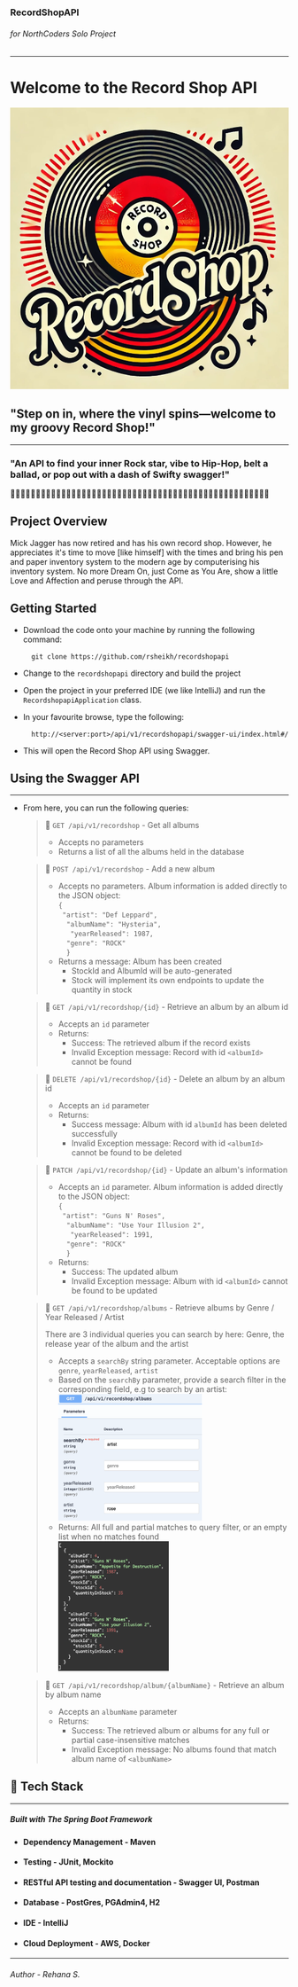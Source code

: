 ### RecordShopAPI
###### for NorthCoders Solo Project
***

# **Welcome to the Record Shop API**


![alt text](src/main/resources/RecordShopLogo.jpg)

## "Step on in, where the vinyl spins—welcome to my groovy Record Shop!"
***

### "An API to find your inner Rock star, vibe to Hip-Hop, belt a ballad, or pop out with a dash of Swifty swagger!" 

🎤🎤🎤🎤🎤🎤🎤🎤🎤🎤🎤🎤🎤🎤🎤🎤🎤🎤🎤🎤🎤🎤🎤🎤🎤🎤🎤🎤🎤🎤🎤🎤🎤🎤🎤🎤🎤🎤🎤🎤🎤🎤🎤🎤🎤🎤🎤🎤🎤🎤🎤


## Project Overview

Mick Jagger has now retired and has his own record shop. However, he appreciates it's time to move [like himself] with 
the times and bring his pen and paper inventory system to the modern age by computerising his inventory system.
No more Dream On, just Come as You Are, show a little Love and Affection and peruse through the API.

## Getting Started


* Download the code onto your machine by running the following command:
  
        git clone https://github.com/rsheikh/recordshopapi


* Change to the `recordshopapi` directory and build the project


* Open the project in your preferred IDE (we like IntelliJ) and run the `RecordshopapiApplication` class.


* In your favourite browse, type the following:

        http://<server:port>/api/v1/recordshopapi/swagger-ui/index.html#/

* This will open the Record Shop API using Swagger. 


## Using the Swagger API

---

* From here, you can run the following queries:


   > 🎸 `GET /api/v1/recordshop` - Get all albums
   >
   > - Accepts no parameters
   > - Returns a list of all the albums held in the database


  > 🎸 `POST /api/v1/recordshop` - Add a new album
  >
  > - Accepts no parameters. Album information is added directly to the JSON object: <br/>
      ```{ ```<br/>
      ``` "artist": "Def Leppard",```  <br/>
      ```   "albumName": "Hysteria",  ``` <br/>
      ```    "yearReleased": 1987,  ``` <br/>
      ```   "genre": "ROCK"  ``` <br/>
      ```   } ```
  > - Returns a message: Album has been created
  >   - StockId and AlbumId will be auto-generated
  >   - Stock will implement its own endpoints to update the quantity in stock 


  > 🎸 `GET /api/v1/recordshop/{id}` - Retrieve an album by an album id
  > 
  > - Accepts an `id` parameter
  > - Returns: 
  >   * Success: The retrieved album if the record exists
  >   * Invalid Exception message: Record with id `<albumId>` cannot be found

  > 🎸 `DELETE /api/v1/recordshop/{id}` - Delete an album by an album id
  >
  > - Accepts an `id` parameter
  > - Returns:
  >   * Success message: Album with id `albumId` has been deleted successfully
  >   * Invalid Exception message: Record with id `<albumId>` cannot be found to be deleted

  > 🎸 `PATCH /api/v1/recordshop/{id}` - Update an album's information
  >
  > - Accepts an `id` parameter. Album information is added directly to the JSON object: <br/>
    ```{ ```<br/>
    ``` "artist": "Guns N' Roses",```  <br/>
    ```   "albumName": "Use Your Illusion 2",  ``` <br/>
    ```    "yearReleased": 1991,  ``` <br/>
    ```   "genre": "ROCK"  ``` <br/>
    ```   } ```
  > - Returns:
  >   * Success: The updated album
  >   * Invalid Exception message: Album with id `<albumId>` cannot be found to be updated

  > 🎸 `GET /api/v1/recordshop/albums` - Retrieve albums by Genre / Year Released / Artist
  > 
  > There are 3 individual queries you can search by here: Genre, the release year of the album and the artist
  > - Accepts a `searchBy` string parameter. Acceptable options are `genre`, `yearReleased`, `artist`
  > - Based on the `searchBy` parameter, provide a search filter in the corresponding field, e.g to search by an artist: <br/>
  > <img src =src/main/resources/searchByArtist.png width="260" />  <br/>
  > - Returns: All full and partial matches to query filter, or an empty list when no matches found
  > <br/><img src =src/main/resources/artistResult.png width="200" />

  
  > 🎸 `GET /api/v1/recordshop/album/{albumName}` - Retrieve an album by album name
  >
  > - Accepts an `albumName` parameter
  > - Returns:
  >   * Success: The retrieved album or albums for any full or partial case-insensitive matches
  >   * Invalid Exception message: No albums found that match album name of `<albumName>`



## 🧰 Tech Stack

---

##### Built with The Spring Boot Framework

* #### Dependency Management - Maven
* #### Testing - JUnit, Mockito
* #### RESTful API testing and documentation - Swagger UI, Postman
* #### Database - PostGres, PGAdmin4, H2
* #### IDE - IntelliJ
* #### Cloud Deployment - AWS, Docker
---
###### Author - Rehana S.